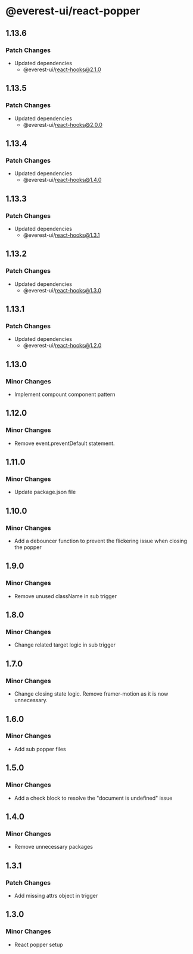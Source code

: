 # @everest-ui/react-popper

## 1.13.6

### Patch Changes

- Updated dependencies
  - @everest-ui/react-hooks@2.1.0

## 1.13.5

### Patch Changes

- Updated dependencies
  - @everest-ui/react-hooks@2.0.0

## 1.13.4

### Patch Changes

- Updated dependencies
  - @everest-ui/react-hooks@1.4.0

## 1.13.3

### Patch Changes

- Updated dependencies
  - @everest-ui/react-hooks@1.3.1

## 1.13.2

### Patch Changes

- Updated dependencies
  - @everest-ui/react-hooks@1.3.0

## 1.13.1

### Patch Changes

- Updated dependencies
  - @everest-ui/react-hooks@1.2.0

## 1.13.0

### Minor Changes

- Implement compount component pattern

## 1.12.0

### Minor Changes

- Remove event.preventDefault statement.

## 1.11.0

### Minor Changes

- Update package.json file

## 1.10.0

### Minor Changes

- Add a debouncer function to prevent the flickering issue when closing the popper

## 1.9.0

### Minor Changes

- Remove unused className in sub trigger

## 1.8.0

### Minor Changes

- Change related target logic in sub trigger

## 1.7.0

### Minor Changes

- Change closing state logic. Remove framer-motion as it is now unnecessary.

## 1.6.0

### Minor Changes

- Add sub popper files

## 1.5.0

### Minor Changes

- Add a check block to resolve the "document is undefined" issue

## 1.4.0

### Minor Changes

- Remove unnecessary packages

## 1.3.1

### Patch Changes

- Add missing attrs object in trigger

## 1.3.0

### Minor Changes

- React popper setup
